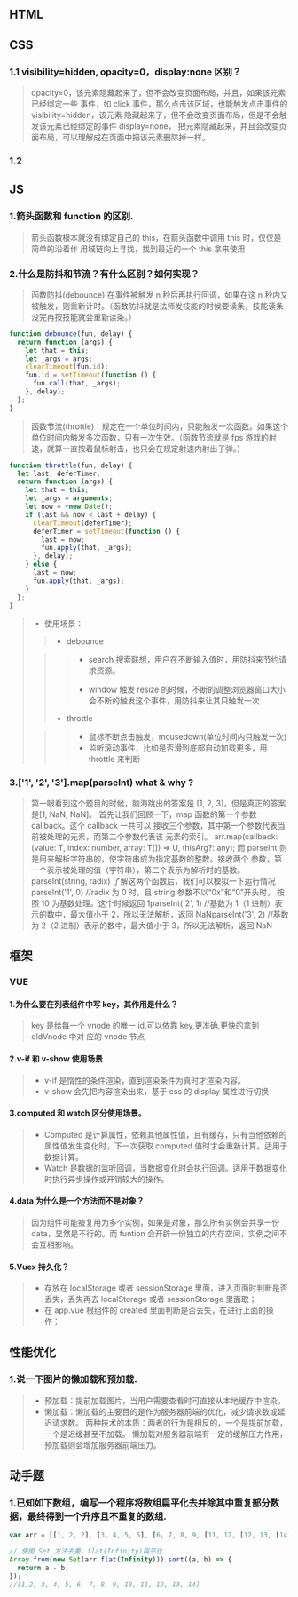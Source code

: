 <!-- 每天一个知识点 -->

## HTML

## CSS

### 1.1 visibility=hidden, opacity=0，display:none 区别？

> opacity=0，该元素隐藏起来了，但不会改变页面布局，并且，如果该元素已经绑定一些 事件，如 click 事件，那么点击该区域，也能触发点击事件的 visibility=hidden，该元素 隐藏起来了，但不会改变页面布局，但是不会触发该元素已经绑定的事件 display=none， 把元素隐藏起来，并且会改变页面布局，可以理解成在页面中把该元素删除掉一样。

### 1.2

## JS

### 1.箭头函数和 function 的区别.

> 箭头函数根本就没有绑定自己的 this，在箭头函数中调用 this 时，仅仅是简单的沿着作 用域链向上寻找，找到最近的一个 this 拿来使用

### 2.什么是防抖和节流？有什么区别？如何实现？

> 函数防抖(debounce):在事件被触发 n 秒后再执行回调，如果在这 n 秒内又被触发，则重新计时。（函数防抖就是法师发技能的时候要读条，技能读条没完再按技能就会重新读条。）

```javascript
function debounce(fun, delay) {
  return function (args) {
    let that = this;
    let _args = args;
    clearTimeout(fun.id);
    fun.id = setTimeout(function () {
      fun.call(that, _args);
    }, delay);
  };
}
```

> 函数节流(throttle)：规定在一个单位时间内，只能触发一次函数。如果这个单位时间内触发多次函数，只有一次生效。（函数节流就是 fps 游戏的射速，就算一直按着鼠标射击，也只会在规定射速内射出子弹。）

```javascript
function throttle(fun, delay) {
  let last, deferTimer;
  return function (args) {
    let that = this;
    let _args = arguments;
    let now = +new Date();
    if (last && now < last + delay) {
      clearTimeout(deferTimer);
      deferTimer = setTimeout(function () {
        last = now;
        fun.apply(that, _args);
      }, delay);
    } else {
      last = now;
      fun.apply(that, _args);
    }
  };
}
```

> - 使用场景：
>
> > - debounce
>
> > > - search 搜索联想，用户在不断输入值时，用防抖来节约请求资源。
> > >
> > > - window 触发 resize 的时候，不断的调整浏览器窗口大小会不断的触发这个事件，用防抖来让其只触发一次
> >
> > - throttle
>
> > > - 鼠标不断点击触发，mousedown(单位时间内只触发一次)
> > > - 监听滚动事件，比如是否滑到底部自动加载更多，用 throttle 来判断

### 3.['1', '2', '3'].map(parseInt) what & why ?

> 第一眼看到这个题目的时候，脑海跳出的答案是 [1, 2, 3]，但是真正的答案是[1, NaN, NaN]。 首先让我们回顾一下，map 函数的第一个参数 callback。这个 callback 一共可以 接收三个参数，其中第一个参数代表当前被处理的元素，而第二个参数代表该 元素的索引。 arr.map(callback: (value: T, index: number, array: T[]) => U, thisArg?: any); 而 parseInt 则是用来解析字符串的，使字符串成为指定基数的整数。接收两个 参数，第一个表示被处理的值（字符串），第二个表示为解析时的基数。 parseInt(string, radix) 了解这两个函数后，我们可以模拟一下运行情况 parseInt('1', 0) //radix 为 0 时，且 string 参数不以“0x”和“0”开头时， 按照 10 为基数处理。这个时候返回 1parseInt('2', 1) //基数为 1（1 进制）表示的数中，最大值小于 2，所以无法解析，返回 NaNparseInt('3', 2) //基数 为 2（2 进制）表示的数中，最大值小于 3，所以无法解析，返回 NaN

## 框架

### VUE

#### 1.为什么要在列表组件中写 key，其作用是什么？

> key 是给每一个 vnode 的唯一 id,可以依靠 key,更准确,更快的拿到 oldVnode 中对 应的 vnode 节点

#### 2.v-if 和 v-show 使用场景

> - v-if 是惰性的条件渲染，直到渲染条件为真时才渲染内容。
> - v-show 会先把内容渲染出来，基于 css 的 display 属性进行切换

#### 3.computed 和 watch 区分使用场景。

> - Computed 是计算属性，依赖其他属性值，且有缓存，只有当他依赖的属性值发生变化时，下一次获取 computed 值时才会重新计算。适用于数据计算。
> - Watch 是数据的监听回调，当数据变化时会执行回调。适用于数据变化时执行异步操作或开销较大的操作。

#### 4.data 为什么是一个方法而不是对象？

> 因为组件可能被复用为多个实例，如果是对象，那么所有实例会共享一份 data，显然是不行的。而 funtion 会开辟一份独立的内存空间，实例之间不会互相影响。

#### 5.Vuex 持久化？

> - 存放在 localStorage 或者 sessionStorage 里面，进入页面时判断是否丢失，丢失再去 localStorage 或者 sessionStorage 里面取；
> - 在 app.vue 根组件的 created 里面判断是否丢失，在进行上面的操作；

## 性能优化

### 1.说一下图片的懒加载和预加载.

> - 预加载：提前加载图片，当用户需要查看时可直接从本地缓存中渲染。
> - 懒加载：懒加载的主要目的是作为服务器前端的优化，减少请求数或延迟请求数。 两种技术的本质：两者的行为是相反的，一个是提前加载，一个是迟缓甚至不加载。 懒加载对服务器前端有一定的缓解压力作用，预加载则会增加服务器前端压力。

## 动手题

### 1.已知如下数组，编写一个程序将数组扁平化去并除其中重复部分数据，最终得到一个升序且不重复的数组.

```javascript
var arr = [[1, 2, 2], [3, 4, 5, 5], [6, 7, 8, 9, [11, 12, [12, 13, [14]]]], 10];

// 使用 Set 方法去重，flat(Infinity)扁平化
Array.from(new Set(arr.flat(Infinity))).sort((a, b) => {
  return a - b;
});
//[1,2, 3, 4, 5, 6, 7, 8, 9, 10, 11, 12, 13, 14]
```
